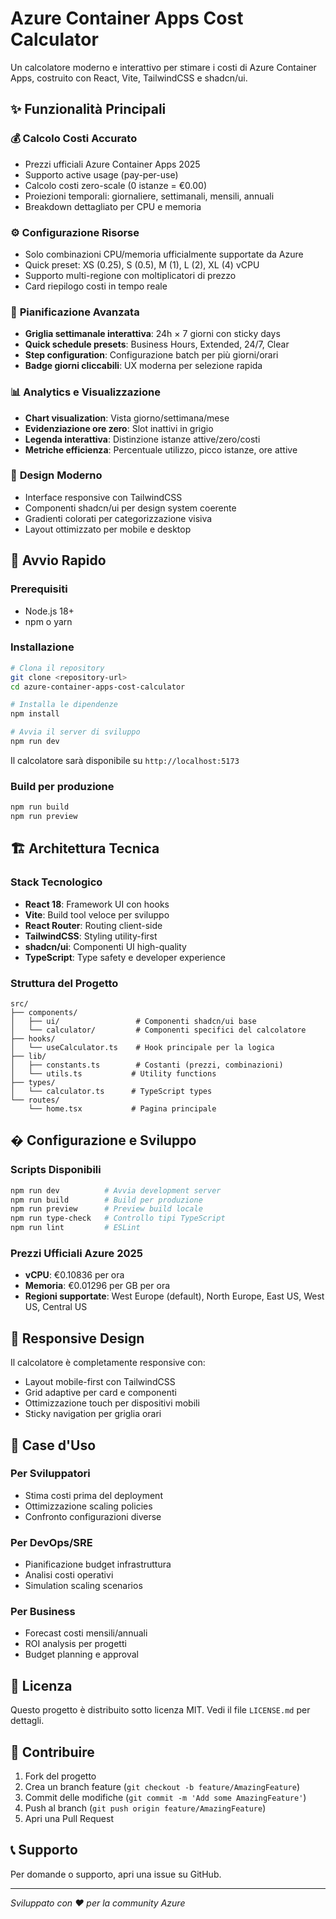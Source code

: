 # Azure Container Apps Cost Calculator

Un calcolatore moderno e interattivo per stimare i costi di Azure Container Apps, costruito con React, Vite, TailwindCSS e shadcn/ui.

## ✨ Funzionalità Principali

### 💰 **Calcolo Costi Accurato**
- Prezzi ufficiali Azure Container Apps 2025
- Supporto active usage (pay-per-use)
- Calcolo costi zero-scale (0 istanze = €0.00)
- Proiezioni temporali: giornaliere, settimanali, mensili, annuali
- Breakdown dettagliato per CPU e memoria

### ⚙️ **Configurazione Risorse**
- Solo combinazioni CPU/memoria ufficialmente supportate da Azure
- Quick preset: XS (0.25), S (0.5), M (1), L (2), XL (4) vCPU
- Supporto multi-regione con moltiplicatori di prezzo
- Card riepilogo costi in tempo reale

### 📅 **Pianificazione Avanzata**
- **Griglia settimanale interattiva**: 24h × 7 giorni con sticky days
- **Quick schedule presets**: Business Hours, Extended, 24/7, Clear
- **Step configuration**: Configurazione batch per più giorni/orari
- **Badge giorni cliccabili**: UX moderna per selezione rapida

### 📊 **Analytics e Visualizzazione**
- **Chart visualization**: Vista giorno/settimana/mese
- **Evidenziazione ore zero**: Slot inattivi in grigio
- **Legenda interattiva**: Distinzione istanze attive/zero/costi
- **Metriche efficienza**: Percentuale utilizzo, picco istanze, ore attive

### 🎨 **Design Moderno**
- Interface responsive con TailwindCSS
- Componenti shadcn/ui per design system coerente
- Gradienti colorati per categorizzazione visiva
- Layout ottimizzato per mobile e desktop

## 🚀 Avvio Rapido

### Prerequisiti
- Node.js 18+
- npm o yarn

### Installazione
```bash
# Clona il repository
git clone <repository-url>
cd azure-container-apps-cost-calculator

# Installa le dipendenze
npm install

# Avvia il server di sviluppo
npm run dev
```

Il calcolatore sarà disponibile su `http://localhost:5173`

### Build per produzione
```bash
npm run build
npm run preview
```

## 🏗️ Architettura Tecnica

### Stack Tecnologico
- **React 18**: Framework UI con hooks
- **Vite**: Build tool veloce per sviluppo
- **React Router**: Routing client-side
- **TailwindCSS**: Styling utility-first
- **shadcn/ui**: Componenti UI high-quality
- **TypeScript**: Type safety e developer experience

### Struttura del Progetto
```
src/
├── components/
│   ├── ui/                 # Componenti shadcn/ui base
│   └── calculator/         # Componenti specifici del calcolatore
├── hooks/
│   └── useCalculator.ts    # Hook principale per la logica
├── lib/
│   ├── constants.ts        # Costanti (prezzi, combinazioni)
│   └── utils.ts           # Utility functions
├── types/
│   └── calculator.ts      # TypeScript types
└── routes/
    └── home.tsx           # Pagina principale
```

## � Configurazione e Sviluppo

### Scripts Disponibili
```bash
npm run dev          # Avvia development server
npm run build        # Build per produzione
npm run preview      # Preview build locale
npm run type-check   # Controllo tipi TypeScript
npm run lint         # ESLint
```

### Prezzi Ufficiali Azure 2025
- **vCPU**: €0.10836 per ora
- **Memoria**: €0.01296 per GB per ora
- **Regioni supportate**: West Europe (default), North Europe, East US, West US, Central US

## 📱 Responsive Design

Il calcolatore è completamente responsive con:
- Layout mobile-first con TailwindCSS
- Grid adaptive per card e componenti
- Ottimizzazione touch per dispositivi mobili
- Sticky navigation per griglia orari

## 🎯 Case d'Uso

### Per Sviluppatori
- Stima costi prima del deployment
- Ottimizzazione scaling policies
- Confronto configurazioni diverse

### Per DevOps/SRE
- Pianificazione budget infrastruttura
- Analisi costi operativi
- Simulation scaling scenarios

### Per Business
- Forecast costi mensili/annuali
- ROI analysis per progetti
- Budget planning e approval

## 📄 Licenza

Questo progetto è distribuito sotto licenza MIT. Vedi il file `LICENSE.md` per dettagli.

## 🤝 Contribuire

1. Fork del progetto
2. Crea un branch feature (`git checkout -b feature/AmazingFeature`)
3. Commit delle modifiche (`git commit -m 'Add some AmazingFeature'`)
4. Push al branch (`git push origin feature/AmazingFeature`)
5. Apri una Pull Request

## 📞 Supporto

Per domande o supporto, apri una issue su GitHub.

---

*Sviluppato con ❤️ per la community Azure*
